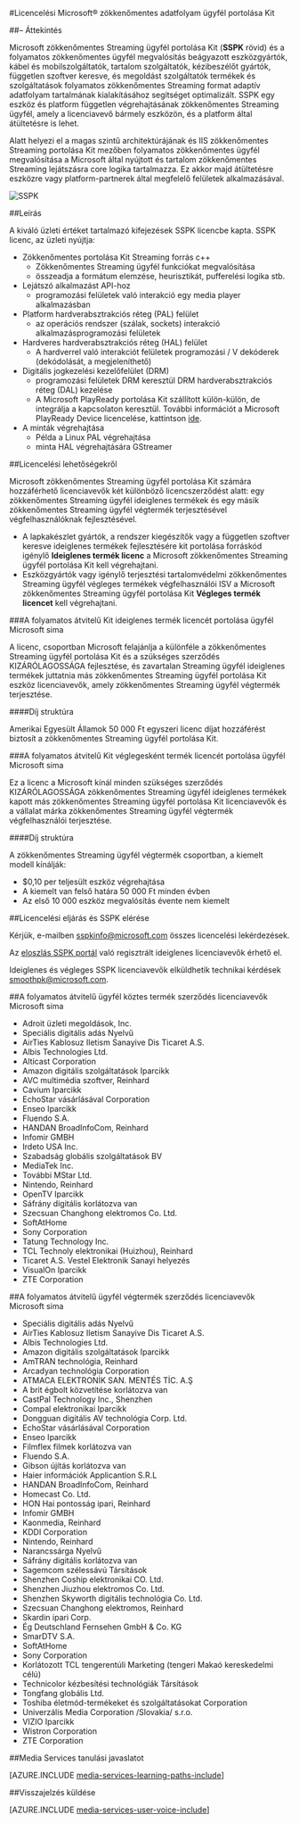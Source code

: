 <properties 
    pageTitle="Licencelési Microsoft® zökkenőmentes adatfolyam ügyfél portolása Kit" 
    description="További tudnivalók a Microsoft® zökkenőmentes Streaming ügyfél portolása Kit licencelési." 
    services="media-services" 
    documentationCenter="" 
    authors="xpouyat,vsood" 
    manager="erikre" 
    editor=""/>

<tags 
    ms.service="media-services" 
    ms.workload="media" 
    ms.tgt_pltfrm="na" 
    ms.devlang="na" 
    ms.topic="article" 
    ms.date="09/06/2016"  
    ms.author="xpouyat"/>

#<a name="licensing-microsoft-smooth-streaming-client-porting-kit"></a>Licencelési Microsoft® zökkenőmentes adatfolyam ügyfél portolása Kit

##<a name="overview"></a>– Áttekintés

Microsoft zökkenőmentes Streaming ügyfél portolása Kit (**SSPK** rövid) és a folyamatos zökkenőmentes ügyfél megvalósítás beágyazott eszközgyártók, kábel és mobilszolgáltatók, tartalom szolgáltatók, kézibeszélőt gyártók, független szoftver keresve, és megoldást szolgáltatók termékek és szolgáltatások folyamatos zökkenőmentes Streaming format adaptív adatfolyam tartalmának kialakításához segítséget optimalizált. SSPK egy eszköz és platform független végrehajtásának zökkenőmentes Streaming ügyfél, amely a licenciavevő bármely eszközön, és a platform által átültetésre is lehet. 

Alatt helyezi el a magas szintű architektúrájának és IIS zökkenőmentes Streaming portolása Kit mezőben folyamatos zökkenőmentes ügyfél megvalósítása a Microsoft által nyújtott és tartalom zökkenőmentes Streaming lejátszásra core logika tartalmazza. Ez akkor majd átültetésre eszközre vagy platform-partnerek által megfelelő felületek alkalmazásával. 

![SSPK](./media/media-services-sspk/sspk-arch.png)

##<a name="description"></a>Leírás

A kiváló üzleti értéket tartalmazó kifejezések SSPK licencbe kapta. SSPK licenc, az üzleti nyújtja:

- Zökkenőmentes portolása Kit Streaming forrás c++ 
  - Zökkenőmentes Streaming ügyfél funkciókat megvalósítása
  - összeadja a formátum elemzése, heurisztikát, pufferelési logika stb.
- Lejátszó alkalmazást API-hoz 
  - programozási felületek való interakció egy media player alkalmazásban
- Platform hardverabsztrakciós réteg (PAL) felület 
  - az operációs rendszer (szálak, sockets) interakció alkalmazásprogramozási felületek
- Hardveres hardverabsztrakciós réteg (HAL) felület 
  - A hardverrel való interakciót felületek programozási / V dekóderek (dekódolását, a megjeleníthető)
- Digitális jogkezelési kezelőfelület (DRM) 
  - programozási felületek DRM keresztül DRM hardverabsztrakciós réteg (DAL) kezelése
  - A Microsoft PlayReady portolása Kit szállított külön-külön, de integrálja a kapcsolaton keresztül. További információt a Microsoft PlayReady Device licencelése, kattintson [ide](http://www.microsoft.com/playready/licensing/device_technology.mspx#pddipdl).
- A minták végrehajtása 
  - Példa a Linux PAL végrehajtása
  - minta HAL végrehajtására GStreamer

##<a name="licensing-options"></a>Licencelési lehetőségekről

Microsoft zökkenőmentes Streaming ügyfél portolása Kit számára hozzáférhető licenciavevők két különböző licencszerződést alatt: egy zökkenőmentes Streaming ügyfél ideiglenes termékek és egy másik zökkenőmentes Streaming ügyfél végtermék terjesztésével végfelhasználóknak fejlesztésével.
 
- A lapkakészlet gyártók, a rendszer kiegészítők vagy a független szoftver keresve ideiglenes termékek fejlesztésére kit portolása forráskód igénylő **Ideiglenes termék licenc** a Microsoft zökkenőmentes Streaming ügyfél portolása Kit kell végrehajtani.
- Eszközgyártók vagy igénylő terjesztési tartalomvédelmi zökkenőmentes Streaming ügyfél végleges termékek végfelhasználói ISV a Microsoft zökkenőmentes Streaming ügyfél portolása Kit **Végleges termék licencet** kell végrehajtani.

###<a name="microsoft-smooth-streaming-client-porting-kit-interim-product-license"></a>A folyamatos átvitelű Kit ideiglenes termék licencét portolása ügyfél Microsoft sima

A licenc, csoportban Microsoft felajánlja a különféle a zökkenőmentes Streaming ügyfél portolása Kit és a szükséges szerződés KIZÁRÓLAGOSSÁGA fejlesztése, és zavartalan Streaming ügyfél ideiglenes termékek juttatnia más zökkenőmentes Streaming ügyfél portolása Kit eszköz licenciavevők, amely zökkenőmentes Streaming ügyfél végtermék terjesztése.

####<a name="fee-structure"></a>Díj struktúra

Amerikai Egyesült Államok 50 000 Ft egyszeri licenc díjat hozzáférést biztosít a zökkenőmentes Streaming ügyfél portolása Kit. 

###<a name="microsoft-smooth-streaming-client-porting-kit-final-product-license"></a>A folyamatos átvitelű Kit véglegesként termék licencét portolása ügyfél Microsoft sima

Ez a licenc a Microsoft kínál minden szükséges szerződés KIZÁRÓLAGOSSÁGA zökkenőmentes Streaming ügyfél ideiglenes termékek kapott más zökkenőmentes Streaming ügyfél portolása Kit licenciavevők és a vállalat márka zökkenőmentes Streaming ügyfél végtermék végfelhasználói terjesztése.

####<a name="fee-structure"></a>Díj struktúra

A zökkenőmentes Streaming ügyfél végtermék csoportban, a kiemelt modell kínálják:

- $0,10 per teljesült eszköz végrehajtása
- A kiemelt van felső határa 50 000 Ft minden évben
- Az első 10 000 eszköz megvalósítás évente nem kiemelt 

##<a name="licensing-procedure-and-sspk-access"></a>Licencelési eljárás és SSPK elérése

Kérjük, e-mailben [sspkinfo@microsoft.com](mailto:sspkinfo@microsoft.com) összes licencelési lekérdezések.

Az [eloszlás SSPK portál](https://microsoft.sharepoint.com/teams/SSPKDOWNLOAD/) való regisztrált ideiglenes licenciavevők érhető el.

Ideiglenes és végleges SSPK licenciavevők elküldhetik technikai kérdések [smoothpk@microsoft.com](mailto:smoothpk@microsoft.com).

##<a name="microsoft-smooth-streaming-client-interim-product-agreement-licensees"></a>A folyamatos átvitelű ügyfél köztes termék szerződés licenciavevők Microsoft sima

- Adroit üzleti megoldások, Inc.
- Speciális digitális adás Nyelvű
- AirTies Kablosuz Iletism Sanayive Dis Ticaret A.S.
- Albis Technologies Ltd.
- Alticast Corporation
- Amazon digitális szolgáltatások Iparcikk
- AVC multimédia szoftver, Reinhard
- Cavium Iparcikk
- EchoStar vásárlásával Corporation
- Enseo Iparcikk
- Fluendo S.A.
- HANDAN BroadInfoCom, Reinhard
- Infomir GMBH
- Irdeto USA Inc.
- Szabadság globális szolgáltatások BV
- MediaTek Inc.
- További MStar Ltd.
- Nintendo, Reinhard
- OpenTV Iparcikk
- Sáfrány digitális korlátozva van
- Szecsuan Changhong elektromos Co. Ltd.
- SoftAtHome
- Sony Corporation
- Tatung Technology Inc.
- TCL Technoly elektronikai (Huizhou), Reinhard
- Ticaret A.S. Vestel Elektronik Sanayi helyezés
- VisualOn Iparcikk
- ZTE Corporation

##<a name="microsoft-smooth-streaming-client-final-product-agreement-licensees"></a>A folyamatos átvitelű ügyfél végtermék szerződés licenciavevők Microsoft sima

- Speciális digitális adás Nyelvű
- AirTies Kablosuz Iletism Sanayive Dis Ticaret A.S.
- Albis Technologies Ltd.
- Amazon digitális szolgáltatások Iparcikk
- AmTRAN technológia, Reinhard
- Arcadyan technológia Corporation
- ATMACA ELEKTRONİK SAN. MENTÉS TİC. A.Ş
- A brit égbolt közvetítése korlátozva van
- CastPal Technology Inc., Shenzhen
- Compal elektronikai Iparcikk
- Dongguan digitális AV technológia Corp. Ltd.
- EchoStar vásárlásával Corporation
- Enseo Iparcikk
- Filmflex filmek korlátozva van
- Fluendo S.A.
- Gibson újítás korlátozva van
- Haier információk Applicantion S.R.L
- HANDAN BroadInfoCom, Reinhard
- Homecast Co. Ltd.
- HON Hai pontosság ipari, Reinhard
- Infomir GMBH
- Kaonmedia, Reinhard
- KDDI Corporation
- Nintendo, Reinhard
- Narancssárga Nyelvű
- Sáfrány digitális korlátozva van
- Sagemcom szélessávú Társítások
- Shenzhen Coship elektronikai CO. Ltd.
- Shenzhen Jiuzhou elektromos Co. Ltd.
- Shenzhen Skyworth digitális technológia Co. Ltd.
- Szecsuan Changhong elektromos, Reinhard
- Skardin ipari Corp.
- Ég Deutschland Fernsehen GmbH & Co. KG
- SmarDTV S.A.
- SoftAtHome
- Sony Corporation
- Korlátozott TCL tengerentúli Marketing (tengeri Makaó kereskedelmi célú)
- Technicolor kézbesítési technológiák Társítások
- Tongfang globális Ltd.
- Toshiba életmód-termékeket és szolgáltatásokat Corporation
- Univerzális Media Corporation /Slovakia/ s.r.o.
- VIZIO Iparcikk
- Wistron Corporation
- ZTE Corporation

##<a name="media-services-learning-paths"></a>Media Services tanulási javaslatot

[AZURE.INCLUDE [media-services-learning-paths-include](../../includes/media-services-learning-paths-include.md)]

##<a name="provide-feedback"></a>Visszajelzés küldése

[AZURE.INCLUDE [media-services-user-voice-include](../../includes/media-services-user-voice-include.md)]
